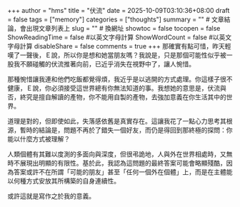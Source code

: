 +++
author = "hms"
title = "伏流"
date = 2025-10-09T03:10:36+08:00
draft = false
tags = ["memory"]
categories = ["thoughts"]
summary = ""  # 文章結論，會出現文章列表上
slug = ""      # 換網址
showtoc = false
tocopen = false
ShowReadingTime = false #以英文字母計算
ShowWordCount = false #以英文字母計算
disableShare = false
comments = true
+++
那確實有點可惜，昨天輕嘆了一聲後，Ｅ說，所以你是想和她當朋友嗎？我說是，只是那個可能性似乎被一股我不願碰觸的伏流推著向前，已近乎消失在視野中了，讓人惋惜。

那種惋惜讓我連和他們吃飯都覺得煩，我近乎是以逃開的方式處理。你這樣子很不健康，Ｅ說，你必須接受這世界總有你無法知道的事。我想她的意思是，伏流與否，終究是擅自解讀的產物，你不能用自製的產物，去強加意義在你生活其中的世界。

道理是對的，但即使如此，失落感依舊是真實存在。這讓我花了一點心力思考其根源，暫時的結論是，問題不再於了錯失一個好友，而仍是得回到那終極的探問：你能以什麼方式被理解？

人類個體有其難以度測的多面向與深度，但很弔詭地，人與外在世界相處時，又無時不展現出明顯的有限性。基於此，我認為這問題的最終答案可能會略顯殘酷，因為答案或許不在所謂「可能的朋友」甚至「任何一個外在個體」上，而是在主體能以何種方式安放其所構築的自身連續性。

或許這就是寫作之於我的意義。
